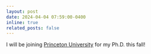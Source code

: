 ```yaml
---
layout: post
date: 2024-04-04 07:59:00-0400
inline: true
related_posts: false
---
```


I will be joining [Princeton University](https://quantum.princeton.edu/) for my Ph.D. this fall! 
